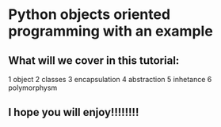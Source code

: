# Python objects oriented programming with an example

## What will we cover in this tutorial:
1 object
2 classes 
3 encapsulation
4 abstraction
5 inhetance
6 polymorphysm

## I hope you will enjoy!!!!!!!!
